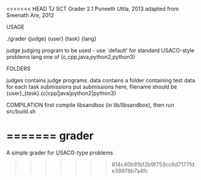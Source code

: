<<<<<<< HEAD
TJ SCT Grader 2.1
Puneeth Uttla, 2013 adapted from Sreenath Are, 2012

USAGE

./grader {judge} {user} {task} {lang}

judge
    judging program to be used - use `default' for standard USACO-style problems
lang
    one of {c,cpp,java,python2,python3}

FOLDERS

judges
    contains judge programs.
data
    contains a folder containing test data for each task
submissions
    put submissions here, filename should be {user}_{task}.{c|cpp|java|python2|python3}

COMPILATION
    first compile libsandbox (in lib/libsandbox), then run src/build.sh


=======
grader
======

A simple grader for USACO-type problems
>>>>>>> 814c40b91bf2b9f753cc6d7177fde38976b7a4fc
